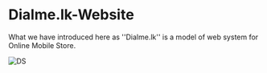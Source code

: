 # Dialme.lk-Website
What we have introduced here as ''Dialme.lk'' is a model of web system for Online Mobile Store.

![DS](https://github.com/DESHAN-COORAY/Dialme.lk-Website/assets/97680258/932b77f0-50a0-4550-959c-91c5cf46e8c8)
